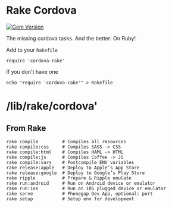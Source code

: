 # Rake Cordova
[![Gem Version](https://badge.fury.io/rb/cordova-rake.png)](http://badge.fury.io/rb/cordova-rake)

The missing cordova tasks. And the better: On Ruby!

Add to your `Rakefile`

    require 'cordova-rake'

If you don't have one

    echo "require 'cordova-rake'" > Rakefile


# /lib/rake/cordova'


## From Rake

```
rake compile         # Compiles all resources
rake compile:css     # Compiles SASS -> CSS
rake compile:html    # Compiles HAML -> HTML
rake compile:js      # Compiles Coffee -> JS
rake compile:vars    # Postcompile ENV variables
rake release:apple   # Deploy to Apple’s App Store
rake release:google  # Deploy to Google’s Play Store
rake ripple          # Prepare & Ripple emulate
rake run:android     # Run on Android device or emulator
rake run:ios         # Run on iOS plugged device or emulator
rake serve           # Phonegap Dev App, optional: port
rake setup           # Setup env for development
```
